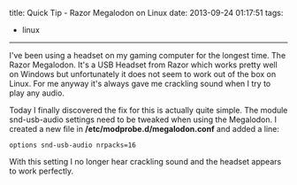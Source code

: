 title: Quick Tip - Razor Megalodon on Linux
date: 2013-09-24 01:17:51
tags:
- linux
---
I've been using a headset on my gaming computer for the longest time. The Razor Megalodon. It's a USB Headset from Razor which works pretty well on Windows but unfortunately it does not seem to work out of the box on Linux. For me anyway it's always gave me crackling sound when I try to play any audio.

Today I finally discovered the fix for this is actually quite simple. The module snd-usb-audio settings need to be tweaked when using the Megalodon. I created a new file in **/etc/modprobe.d/megalodon.conf** and added a line:

    options snd-usb-audio nrpacks=16

With this setting I no longer hear crackling sound and the headset appears to work perfectly.
